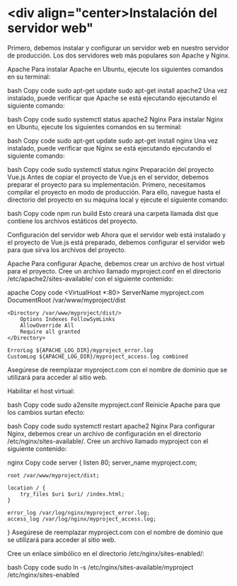 # <div align="center>Instalación del servidor web"</div>
Primero, debemos instalar y configurar un servidor web en nuestro servidor de producción. Los dos servidores web más populares son Apache y Nginx.

Apache
Para instalar Apache en Ubuntu, ejecute los siguientes comandos en su terminal:

bash
Copy code
sudo apt-get update
sudo apt-get install apache2
Una vez instalado, puede verificar que Apache se está ejecutando ejecutando el siguiente comando:

bash
Copy code
sudo systemctl status apache2
Nginx
Para instalar Nginx en Ubuntu, ejecute los siguientes comandos en su terminal:

bash
Copy code
sudo apt-get update
sudo apt-get install nginx
Una vez instalado, puede verificar que Nginx se está ejecutando ejecutando el siguiente comando:

bash
Copy code
sudo systemctl status nginx
Preparación del proyecto Vue.js
Antes de copiar el proyecto de Vue.js en el servidor, debemos preparar el proyecto para su implementación. Primero, necesitamos compilar el proyecto en modo de producción. Para ello, navegue hasta el directorio del proyecto en su máquina local y ejecute el siguiente comando:

bash
Copy code
npm run build
Esto creará una carpeta llamada dist que contiene los archivos estáticos del proyecto.

Configuración del servidor web
Ahora que el servidor web está instalado y el proyecto de Vue.js está preparado, debemos configurar el servidor web para que sirva los archivos del proyecto.

Apache
Para configurar Apache, debemos crear un archivo de host virtual para el proyecto. Cree un archivo llamado myproject.conf en el directorio /etc/apache2/sites-available/ con el siguiente contenido:

apache
Copy code
<VirtualHost *:80>
    ServerName myproject.com
    DocumentRoot /var/www/myproject/dist

    <Directory /var/www/myproject/dist/>
        Options Indexes FollowSymLinks
        AllowOverride All
        Require all granted
    </Directory>

    ErrorLog ${APACHE_LOG_DIR}/myproject_error.log
    CustomLog ${APACHE_LOG_DIR}/myproject_access.log combined
</VirtualHost>
Asegúrese de reemplazar myproject.com con el nombre de dominio que se utilizará para acceder al sitio web.

Habilitar el host virtual:

bash
Copy code
sudo a2ensite myproject.conf
Reinicie Apache para que los cambios surtan efecto:

bash
Copy code
sudo systemctl restart apache2
Nginx
Para configurar Nginx, debemos crear un archivo de configuración en el directorio /etc/nginx/sites-available/. Cree un archivo llamado myproject con el siguiente contenido:

nginx
Copy code
server {
    listen 80;
    server_name myproject.com;

    root /var/www/myproject/dist;

    location / {
        try_files $uri $uri/ /index.html;
    }

    error_log /var/log/nginx/myproject_error.log;
    access_log /var/log/nginx/myproject_access.log;
}
Asegúrese de reemplazar myproject.com con el nombre de dominio que se utilizará para acceder al sitio web.

Cree un enlace simbólico en el directorio /etc/nginx/sites-enabled/:

bash
Copy code
sudo ln -s /etc/nginx/sites-available/myproject /etc/nginx/sites-enabled
